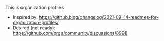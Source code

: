 This is organization profiles

- Inspired by: https://github.blog/changelog/2021-09-14-readmes-for-organization-profiles/
- Desired (not ready): https://github.com/orgs/community/discussions/8998
